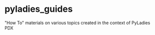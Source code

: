 pyladies_guides
===============

"How To" materials on various topics created in the context of PyLadies PDX